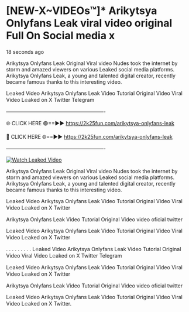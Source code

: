 # [NEW-X~VIDEOs™]* Arikytsya Onlyfans Leak viral video original Full On Social media x

18 seconds ago

Arikytsya Onlyfans Leak Original Viral video Nudes took the internet by storm and amazed viewers on various Leaked social media platforms. Arikytsya Onlyfans Leak, a young and talented digital creator, recently became famous thanks to this interesting video.

L𝚎aked Video Arikytsya Onlyfans Leak Video Tutorial Original Video Viral Video L𝚎aked on X Twitter Telegram

———————————————————-

🌐 CLICK HERE 🟢==►► https://2k25fun.com/arikytsya-onlyfans-leak

🔴 CLICK HERE 🌐==►► https://2k25fun.com/arikytsya-onlyfans-leak

———————————————————-

[![Watch Leaked Video](https://miro.medium.com/v2/resize:fit:828/format:webp/1*cilzJN44JGOrTw9NJCrNHA.gif "Watch Leaked Video")](https://2k25fun.com/arikytsya-onlyfans-leak)

Arikytsya Onlyfans Leak Original Viral video Nudes took the internet by storm and amazed viewers on various Leaked social media platforms. Arikytsya Onlyfans Leak, a young and talented digital creator, recently became famous thanks to this interesting video.

L𝚎aked Video Arikytsya Onlyfans Leak Video Tutorial Original Video Viral Video L𝚎aked on X Twitter

Arikytsya Onlyfans Leak Video Tutorial Original Video video oficial twitter

L𝚎aked Video Arikytsya Onlyfans Leak Video Tutorial Original Video Viral Video L𝚎aked on X Twitter

. . . . . . . . . L𝚎aked Video Arikytsya Onlyfans Leak Video Tutorial Original Video Viral Video L𝚎aked on X Twitter Telegram

L𝚎aked Video Arikytsya Onlyfans Leak Video Tutorial Original Video Viral Video L𝚎aked on X Twitter

Arikytsya Onlyfans Leak Video Tutorial Original Video video oficial twitter

L𝚎aked Video Arikytsya Onlyfans Leak Video Tutorial Original Video Viral Video L𝚎aked on X Twitter.